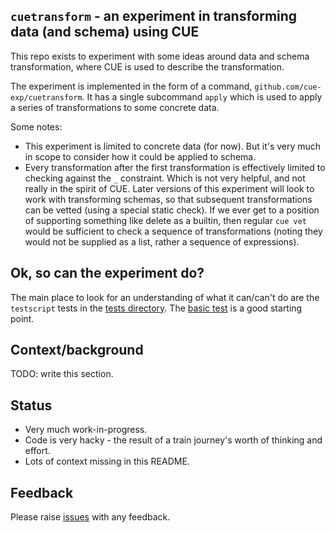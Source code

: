 ## `cuetransform` - an experiment in transforming data (and schema) using CUE

This repo exists to experiment with some ideas around data and schema
transformation, where CUE is used to describe the transformation.

The experiment is implemented in the form of a command,
`github.com/cue-exp/cuetransform`. It has a single subcommand `apply` which is
used to apply a series of transformations to some concrete data.

Some notes:

* This experiment is limited to concrete data (for now). But it's very much in
  scope to consider how it could be applied to schema.
* Every transformation after the first transformation is effectively limited to
  checking against the `_` constraint. Which is not very helpful, and not really
  in the spirit of CUE. Later versions of this experiment will look to work with
  transforming schemas, so that subsequent transformations can be vetted (using
  a special static check). If we ever get to a position of supporting something
  like delete as a builtin, then regular `cue vet` would be sufficient to check
  a sequence of transformations (noting they would not be supplied as a list,
  rather a sequence of expressions).

## Ok, so can the experiment do?

The main place to look for an understanding of what it can/can't do are the
`testscript` tests in the [tests directory](cmd/testdata/script/).
The [basic test](cmd/testdata/script/basic.txt) is a good starting
point.

## Context/background

TODO: write this section.

## Status

* Very much work-in-progress.
* Code is very hacky - the result of a train journey's worth of thinking and
  effort.
* Lots of context missing in this README.

## Feedback

Please raise [issues](https://github.com/myitcv/cuetransform/issues) with any
feedback.
